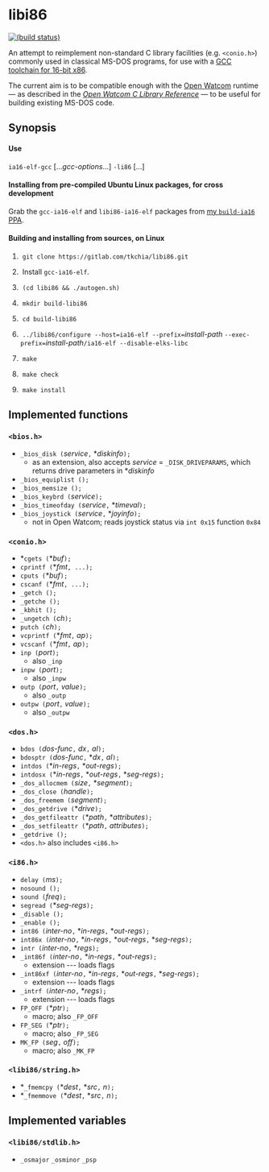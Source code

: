 # libi86

[![(build status)](https://travis-ci.org/tkchia/libi86.svg?branch=master)](https://travis-ci.org/tkchia/libi86)

An attempt to reimplement non-standard C library facilities (e.g. `<conio.h>`) commonly used in classical MS-DOS programs, for use with a [GCC toolchain for 16-bit x86](https://github.com/tkchia/build-ia16/).

The current aim is to be compatible enough with the [Open Watcom](https://github.com/open-watcom/open-watcom-v2/) runtime — as described in the [_Open Watcom C Library Reference_](https://github.com/open-watcom/open-watcom-v2-wikidocs/blob/master/docs/clib.pdf) — to be useful for building existing MS-DOS code.

## Synopsis

#### Use

`ia16-elf-gcc` [..._gcc-options_...] `-li86` [...]

#### Installing from pre-compiled Ubuntu Linux packages, for cross development

Grab the `gcc-ia16-elf` and `libi86-ia16-elf` packages from [my `build-ia16` PPA](https://launchpad.net/~tkchia/+archive/ubuntu/build-ia16/).

#### Building and installing from sources, on Linux

 1. &nbsp;`git clone https://gitlab.com/tkchia/libi86.git`

 2. &nbsp;Install `gcc-ia16-elf`.

 3. &nbsp;`(cd libi86 && ./autogen.sh)`

 4. &nbsp;`mkdir build-libi86`

 5. &nbsp;`cd build-libi86`

 6. &nbsp;`../libi86/configure --host=ia16-elf --prefix=`_install-path_ `--exec-prefix=`_install-path_`/ia16-elf --disable-elks-libc`

 7. &nbsp;`make`

 8. &nbsp;`make check`

 9. &nbsp;`make install`

## Implemented functions

### `<bios.h>`

  * `_bios_disk (`_service_`,` \*_diskinfo_`);`
    - as an extension, also accepts _service_ = `_DISK_DRIVEPARAMS`, which returns drive parameters in \*_diskinfo_
  * `_bios_equiplist ();`
  * `_bios_memsize ();`
  * `_bios_keybrd (`_service_`);`
  * `_bios_timeofday (`_service_`,` \*_timeval_`);`
  * `_bios_joystick (`_service_`,` \*_joyinfo_`);`
    - not in Open Watcom; reads joystick status via `int 0x15` function `0x84`

### `<conio.h>`

  * \*`cgets (`\*_buf_`);`
  * `cprintf (`\*_fmt_`, ...);`
  * `cputs (`\*_buf_`);`
  * `cscanf (`\*_fmt_`, ...);`
  * `_getch ();`
  * `_getche ();`
  * `_kbhit ();`
  * `_ungetch (`_ch_`);`
  * `putch (`_ch_`);`
  * `vcprintf (`\*_fmt_`,` _ap_`);`
  * `vcscanf (`\*_fmt_`,` _ap_`);`
  * `inp (`_port_`);`
    - also `_inp`
  * `inpw (`_port_`);`
    - also `_inpw`
  * `outp (`_port_`,` _value_`);`
    - also `_outp`
  * `outpw (`_port_`,` _value_`);`
    - also `_outpw`

### `<dos.h>`

  * `bdos (`_dos-func_`,` _dx_`,` _al_`);`
  * `bdosptr (`_dos-func_`,` \*_dx_`,` _al_`);`
  * `intdos (`\*_in-regs_`,` \*_out-regs_`);`
  * `intdosx (`\*_in-regs_`,` \*_out-regs_`,` \*_seg-regs_`);`
  * `_dos_allocmem (`_size_`,` \*_segment_`);`
  * `_dos_close (`_handle_`);`
  * `_dos_freemem (`_segment_`);`
  * `_dos_getdrive (`\*_drive_`);`
  * `_dos_getfileattr (`\*_path_`,` \*_attributes_`);`
  * `_dos_setfileattr (`\*_path_`,` _attributes_`);`
  * `_getdrive ();`
  * `<dos.h>` also includes `<i86.h>`

### `<i86.h>`

  * `delay (`_ms_`);`
  * `nosound ();`
  * `sound (`_freq_`);`
  * `segread (`\*_seg-regs_`);`
  * `_disable ();`
  * `_enable ();`
  * `int86 (`_inter-no_`,` \*_in-regs_`,` \*_out-regs_`);`
  * `int86x (`_inter-no_`,` \*_in-regs_`,` \*_out-regs_`,` \*_seg-regs_`);`
  * `intr (`_inter-no_`,` \*_regs_`);`
  * `_int86f (`_inter-no_`,` \*_in-regs_`,` \*_out-regs_`);`
    - extension --- loads flags
  * `_int86xf (`_inter-no_`,` \*_in-regs_`,` \*_out-regs_`,` \*_seg-regs_`);`
    - extension --- loads flags
  * `_intrf (`_inter-no_`,` \*_regs_`);`
    - extension --- loads flags
  * `FP_OFF (`\*_ptr_`);`
    - macro; also `_FP_OFF`
  * `FP_SEG (`\*_ptr_`);`
    - macro; also `_FP_SEG`
  * `MK_FP (`_seg_`,` _off_`);`
    - macro; also `_MK_FP`

### `<libi86/string.h>`

  * \*`_fmemcpy (`\*_dest_`,` \*_src_`,` _n_`);`
  * \*`_fmemmove (`\*_dest_`,` \*_src_`,` _n_`);`

## Implemented variables

### `<libi86/stdlib.h>`

  * `_osmajor` `_osminor` `_psp`
